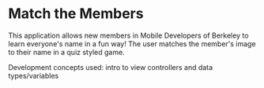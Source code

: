 # Match the Members

This application allows new members in Mobile Developers of Berkeley to learn everyone's name in a fun way! The user matches the member's image to their name in a quiz styled game. 

Development concepts used: intro to view controllers and data types/variables



